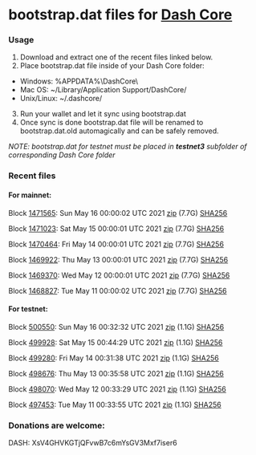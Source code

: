 # bootstrap.dat files for [Dash Core](https://github.com/dashpay/dash)

### Usage

1. Download and extract one of the recent files linked below.
2. Place bootstrap.dat file inside of your Dash Core folder:
 - Windows: %APPDATA%\DashCore\
 - Mac OS: ~/Library/Application Support/DashCore/
 - Unix/Linux: ~/.dashcore/
3. Run your wallet and let it sync using bootstrap.dat
4. Once sync is done bootstrap.dat file will be renamed to bootstrap.dat.old automagically and can be safely removed.

_NOTE: bootstrap.dat for testnet must be placed in **testnet3** subfolder of corresponding Dash Core folder_

### Recent files

#### For mainnet:

Block [1471565](https://insight.dash.org/insight/block/0000000000000005013ab0045f811d1fae7ed9b2467feae81d5b3603927df803): Sun May 16 00:00:02 UTC 2021 [zip](https://dash-bootstrap.ams3.digitaloceanspaces.com/mainnet/2021-05-16/bootstrap.dat.zip) (7.7G) [SHA256](https://dash-bootstrap.ams3.digitaloceanspaces.com/mainnet/2021-05-16/sha256.txt)

Block [1471023](https://insight.dash.org/insight/block/000000000000000aacccca0cb64083f06fe6eb677be5d73c349ccfba52d1cfc5): Sat May 15 00:00:01 UTC 2021 [zip](https://dash-bootstrap.ams3.digitaloceanspaces.com/mainnet/2021-05-15/bootstrap.dat.zip) (7.7G) [SHA256](https://dash-bootstrap.ams3.digitaloceanspaces.com/mainnet/2021-05-15/sha256.txt)

Block [1470464](https://insight.dash.org/insight/block/0000000000000004498839dc24d89785ea97e755516009a0fe2f8f7f60bc8ebc): Fri May 14 00:00:01 UTC 2021 [zip](https://dash-bootstrap.ams3.digitaloceanspaces.com/mainnet/2021-05-14/bootstrap.dat.zip) (7.7G) [SHA256](https://dash-bootstrap.ams3.digitaloceanspaces.com/mainnet/2021-05-14/sha256.txt)

Block [1469922](https://insight.dash.org/insight/block/00000000000000006de98b32f6f36c84f052e3018850cdc45553b93becdc51c3): Thu May 13 00:00:01 UTC 2021 [zip](https://dash-bootstrap.ams3.digitaloceanspaces.com/mainnet/2021-05-13/bootstrap.dat.zip) (7.7G) [SHA256](https://dash-bootstrap.ams3.digitaloceanspaces.com/mainnet/2021-05-13/sha256.txt)

Block [1469370](https://insight.dash.org/insight/block/0000000000000013df310744a5c57c1b714acd8aeffc372c2d5b590813d8225a): Wed May 12 00:00:01 UTC 2021 [zip](https://dash-bootstrap.ams3.digitaloceanspaces.com/mainnet/2021-05-12/bootstrap.dat.zip) (7.7G) [SHA256](https://dash-bootstrap.ams3.digitaloceanspaces.com/mainnet/2021-05-12/sha256.txt)

Block [1468827](https://insight.dash.org/insight/block/00000000000000031c2a205481ba8c1a2aae973bdc2589ad38a1b7f933be48aa): Tue May 11 00:00:02 UTC 2021 [zip](https://dash-bootstrap.ams3.digitaloceanspaces.com/mainnet/2021-05-11/bootstrap.dat.zip) (7.7G) [SHA256](https://dash-bootstrap.ams3.digitaloceanspaces.com/mainnet/2021-05-11/sha256.txt)


#### For testnet:

Block [500550](https://testnet-insight.dashevo.org/insight/block/00000ca555693f1d9b8c7d421a92ee10f359aac7793699b89ac59d788b0bb910): Sun May 16 00:32:32 UTC 2021 [zip](https://dash-bootstrap.ams3.digitaloceanspaces.com/testnet/2021-05-16/bootstrap.dat.zip) (1.1G) [SHA256](https://dash-bootstrap.ams3.digitaloceanspaces.com/testnet/2021-05-16/sha256.txt)

Block [499928](https://testnet-insight.dashevo.org/insight/block/0000009aa7279098a8da3bc69a1953b12de6994b4d5b00e53a9175300d6f062a): Sat May 15 00:44:29 UTC 2021 [zip](https://dash-bootstrap.ams3.digitaloceanspaces.com/testnet/2021-05-15/bootstrap.dat.zip) (1.1G) [SHA256](https://dash-bootstrap.ams3.digitaloceanspaces.com/testnet/2021-05-15/sha256.txt)

Block [499280](https://testnet-insight.dashevo.org/insight/block/0000016d99c14d6c5593accbded2e99452407a4544ce53ac9544f781aea26f65): Fri May 14 00:31:38 UTC 2021 [zip](https://dash-bootstrap.ams3.digitaloceanspaces.com/testnet/2021-05-14/bootstrap.dat.zip) (1.1G) [SHA256](https://dash-bootstrap.ams3.digitaloceanspaces.com/testnet/2021-05-14/sha256.txt)

Block [498676](https://testnet-insight.dashevo.org/insight/block/000000f6d24876e4da220929fd4d825d69828144d3b0513860cb06c3aeceb6ea): Thu May 13 00:35:58 UTC 2021 [zip](https://dash-bootstrap.ams3.digitaloceanspaces.com/testnet/2021-05-13/bootstrap.dat.zip) (1.1G) [SHA256](https://dash-bootstrap.ams3.digitaloceanspaces.com/testnet/2021-05-13/sha256.txt)

Block [498070](https://testnet-insight.dashevo.org/insight/block/000000aa09ff6e71fcbdaa9c3651966f1db737e0c2ef1aabefe8206ee73acaac): Wed May 12 00:33:29 UTC 2021 [zip](https://dash-bootstrap.ams3.digitaloceanspaces.com/testnet/2021-05-12/bootstrap.dat.zip) (1.1G) [SHA256](https://dash-bootstrap.ams3.digitaloceanspaces.com/testnet/2021-05-12/sha256.txt)

Block [497453](https://testnet-insight.dashevo.org/insight/block/00000184d4814cb831d910b3c3e41611e01710e5b97f61fca1f63514fac63d6f): Tue May 11 00:33:55 UTC 2021 [zip](https://dash-bootstrap.ams3.digitaloceanspaces.com/testnet/2021-05-11/bootstrap.dat.zip) (1.1G) [SHA256](https://dash-bootstrap.ams3.digitaloceanspaces.com/testnet/2021-05-11/sha256.txt)


### Donations are welcome:

DASH: XsV4GHVKGTjQFvwB7c6mYsGV3Mxf7iser6
